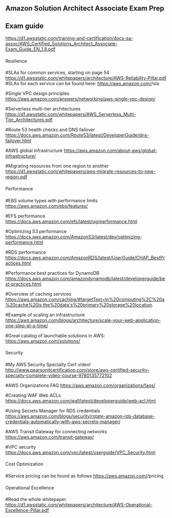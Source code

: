 ## Amazon Solution Architect Associate Exam Prep

## Exam guide
https://d1.awsstatic.com/training-and-certification/docs-sa-assoc/AWS_Certified_Solutions_Architect_Associate-Exam_Guide_EN_1.8.pdf

####
Resilience
####

#SLAs for common services, starting on page 54
https://d1.awsstatic.com/whitepapers/architecture/AWS-Reliability-Pillar.pdf
#SLAs for each service can be found here:
https://aws.amazon.com/<servicename>/sla

#Single VPC design principles
https://aws.amazon.com/answers/networking/aws-single-vpc-design/

#Serverless multi-tier architectures
https://d1.awsstatic.com/whitepapers/AWS_Serverless_Multi-Tier_Architectures.pdf

#Route 53 health checks and DNS failover
https://docs.aws.amazon.com/Route53/latest/DeveloperGuide/dns-failover.html

#AWS global infrastructure
https://aws.amazon.com/about-aws/global-infrastructure/

#Migrating resources from one region to another
https://d1.awsstatic.com/whitepapers/aws-migrate-resources-to-new-region.pdf

####
Performance
####

#EBS volume types with performance limits
https://aws.amazon.com/ebs/features/

#EFS performance
https://docs.aws.amazon.com/efs/latest/ug/performance.html

#Optimizing S3 performance
https://docs.aws.amazon.com/AmazonS3/latest/dev/optimizing-performance.html

#RDS performance
https://docs.aws.amazon.com/AmazonRDS/latest/UserGuide/CHAP_BestPractices.html

#Performance best practices for DynamoDB
https://docs.aws.amazon.com/amazondynamodb/latest/developerguide/best-practices.html

#Overview of caching services
https://aws.amazon.com/caching/#targetText=In%20computing%2C%20a%20cache%20is,the%20data's%20primary%20storage%20location.

#Example of scaling an infrastructure
https://aws.amazon.com/blogs/architecture/scale-your-web-application-one-step-at-a-time/



#Great catalog of launchable solutions in AWS:
https://aws.amazon.com/solutions/

####
Security
####

#My AWS Security Specialty Cert video!
http://www.pearsonitcertification.com/store/aws-certified-security-specialty-complete-video-course-9780135772102

#AWS Organizations FAQ
https://aws.amazon.com/organizations/faqs/

#Creating WAF Web ACLs
https://docs.aws.amazon.com/waf/latest/developerguide/web-acl.html

#Using Secrets Manager for RDS credentials
https://aws.amazon.com/blogs/security/rotate-amazon-rds-database-credentials-automatically-with-aws-secrets-manager/

#AWS Transit Gateway for connecting networks
https://aws.amazon.com/transit-gateway/

#VPC security
https://docs.aws.amazon.com/vpc/latest/userguide/VPC_Security.html

####
Cost Optimization
####

#Service pricing can be found as follows
https://aws.amazon.com/<servicename>/pricing

####
Operational Excellence
####

#Read the whole whitepaper
https://d1.awsstatic.com/whitepapers/architecture/AWS-Operational-Excellence-Pillar.pdf


